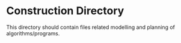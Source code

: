 Construction Directory
===

This directory should contain files related modelling and planning of algorithms/programs.
